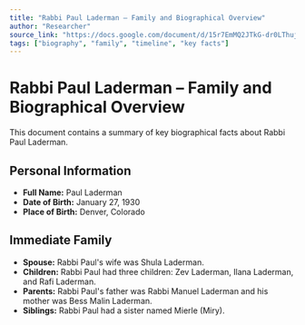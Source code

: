 ```yaml
---
title: "Rabbi Paul Laderman – Family and Biographical Overview"
author: "Researcher"
source_link: "https://docs.google.com/document/d/15r7EmMQ2JTkG-dr0LThuj7qtTvM6RSBUPupMn3EdNbU/edit?usp=sharing"
tags: ["biography", "family", "timeline", "key facts"]
---
```


# Rabbi Paul Laderman – Family and Biographical Overview

This document contains a summary of key biographical facts about Rabbi Paul Laderman.

## Personal Information
- **Full Name:** Paul Laderman
- **Date of Birth:** January 27, 1930
- **Place of Birth:** Denver, Colorado

## Immediate Family
- **Spouse:** Rabbi Paul's wife was Shula Laderman.
- **Children:** Rabbi Paul had three children: Zev Laderman, Ilana Laderman, and Rafi Laderman.
- **Parents:** Rabbi Paul's father was Rabbi Manuel Laderman and his mother was Bess Malin Laderman.
- **Siblings:** Rabbi Paul had a sister named Mierle (Miry).
